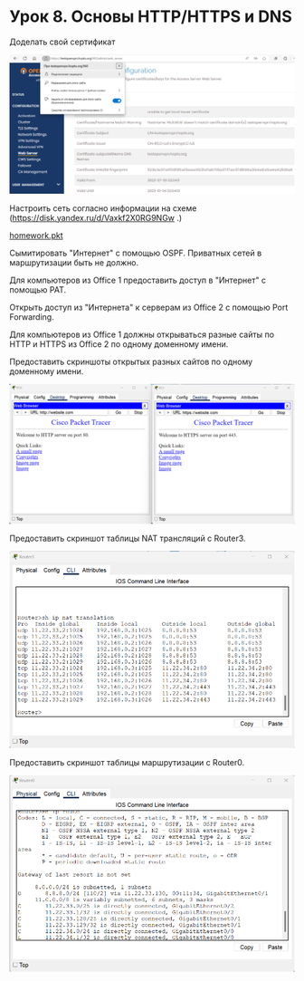 # Урок 8. Основы HTTP/HTTPS и DNS

Доделать свой сертификат

![скрин выполненой работы](Screen/Homework8-1-1.png)

Настроить сеть согласно информации на схеме (https://disk.yandex.ru/d/Vaxkf2X0RG9NGw .)

[homework.pkt](https://github.com/NadezhdaUimina/Computer-networks/blob/main/homework.pkt)

Сымитировать "Интернет" с помощью OSPF. Приватных сетей в маршрутизации быть не должно.

Для компьютеров из Office 1 предоставить доступ в "Интернет" с помощью PAT.

Открыть доступ из "Интернета" к серверам из Office 2 c помощью Port Forwarding.

Для компьютеров из Office 1 должны открываться разные сайты по HTTP и HTTPS из Office 2 по одному доменному имени.

Предоставить скриншоты открытых разных сайтов по одному доменному имени.

![скрин выполненой работы](Screen/Homework8-2.png)

Предоставить скриншот таблицы NAT трансляций с Router3.

![скрин выполненой работы](Screen/Homework8-3.png)

Предоставить скриншот таблицы маршрутизации с Router0.

![скрин выполненой работы](Screen/Homework8-4.png)
